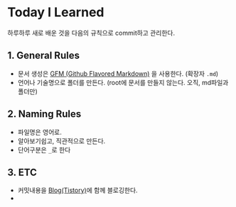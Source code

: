 # Today I Learned

하루하루 새로 배운 것을 다음의 규칙으로 commit하고 관리한다.

## 1. General Rules
- 문서 생성은 [GFM (Github Flavored Markdown)](https://help.github.com/articles/github-flavored-markdown/) 을 사용한다. (확장자 `.md`)
- 언어나 기술명으로 폴더를 만든다. (root에 문서를 만들지 않는다. 오직, md파일과 폴더만)

## 2. Naming Rules
- 파일명은 영어로.
- 알아보기쉽고, 직관적으로 만든다.
- 단어구분은 `_`로 한다

## 3. ETC
- 커밋내용을 [Blog(Tistory)](http://dev-ggomi.tistory.com/)에 함께 블로깅한다.
- 
